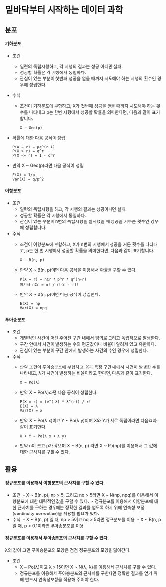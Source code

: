# 밑바닥부터 시작하는 데이터 과학

## 분포

#### 기하분포
- 조건
  - 일련의 독립시행하고, 각 시행의 결과는 성공 아니면 실패.
  - 성공할 확률은 각 시행에서 동일하다.
  - 관심이 있는 부분이 첫번째 성공을 얻을 때까지 시도해야 하는 시행의 횟수인 경우에 성립한다.
- 수식
  - 조건이 기하분포에 부합하고, X가 첫번째 성공을 얻을 때까지 시도해야 하는 횟수를 나타내고
  p는 한번 시행에서 성공할 확률을 의미한다면, 다음과 같이 표기합니다.
    ```
    X ~ Geo(p)
    ```
  

- 확률에 대한 다음 공식이 성립
  ```
  P(X = r) = pq^(r-1)
  P(X > r) = q^r
  P(X <= r) = 1 - q^r
  ```

- 만약 X ~ Geo(p)라면 다음 공식이 성립
  ```
  E(X) = 1/p
  Var(X) = q/p^2
  ```

#### 이항분포
- 조건
  - 일련의 독립시행을 하고, 각 시행의 결과는 성공아니면 실패.
  - 성공할 확률은 각 시행에서 동일하다.
  - 관심이 있는 부분이 n번의 독립시행을 실시했을 때 성공을 거두는 횟수인 경우에 성립합니다.
- 수식
  - 조건이 이항분포에 부합하고, X가 n번의 시행에서 성공을 거둔 횟수를 나타내고, p는 한 번 시행에서 성공할 확률을 의미한다면, 다음과 같이 표기합니다.
    ```
    X ~ B(n, p)
    ```

  - 만약 X ~ B(n, p)이면 다음 공식을 이용해서 확률을 구할 수 있다.
    ```
    P(X = r) = nCr * p^r * q^(n-r)
    여기서 nCr = n! / r!(n - r)!
    ```

  - 만약 X ~ B(n, p)이면 다음 공식이 성립한다.
    ```
    E(X) = np
    Var(X) = npq
    ```

#### 푸아송분포
- 조건
  - 개별적인 사건이 어떤 주어진 구간 내에서 임의로 그리고 독립적으로 발생한다.
  - 구간 안에서 사건이 발생하는 수의 평균값이나 비율이 알려져 있고 유한하다.
  - 관심이 있는 부분이 구간 안에서 발생하는 사건의 수인 경우에 성립한다.
- 수식
  - 만약 조건이 푸아송분포에 부합하고, X가 특정 구간 내에서 사건이 발생한 수를 나타내고, λ가 사건이 발생하는 비율이라고 한다면, 다음과 같이 표기한다.
    ```
    X ~ Po(λ)
    ```

  - 만약 X ~ Po(λ)라면 다음 공식이 성립한다.
    ```
    P(X = r) = (e^(-λ) * λ^(r)) / r!
    E(X) = λ
    Var(X) = λ
    ```

  - 만약 X ~ Po(λ x)이고 Y ~ Po(λ y)이며 X와 Y가 서로 독립이라면 다음ㅁ과 같이 표기한다.
    ```
    X + Y ~ Po(λ x + λ y)
    ```

  - 만약 n이 크고 p가 작으며 X ~ B(n, p) 라면 X ~ Po(np)를 이용해서 그 값에 대한 근사치를 구할 수 있다.


## 활용
#### 정규분포를 이용해서 이항분포의 근사치를 구할 수 있다.
- 조건
  - X ~ B(n, p), np > 5, 그리고 nq > 5라면 X ~ N(np, npq)를 이용해서 이항분포에 대한 대략적인 값을 구할 수 있다.
  - 정규분포를 이용해서 이항분포에 대한 근사치를 구하는 경우에는 정확한 결과를 얻도록 하기 위해 연속성 보정(continuity correction)을 적용할 필요가 있다.
- 수식
  - X ~ B(n, p) 일 때, np > 5이고 nq > 5라면 정규분포를 이용
  - X ~ B(n, p 일 때, p < 0.1이라면 푸아송분포를 이용
  
#### 정규분포를 이용해서 푸아송분포의 근사치를 구할 수 있다.
λ의 값이 크면 푸아송분포의 모양은 점점 정규분포의 모양을 닮아간다.
- 조건 
  - X ~ Po(λ)이고 λ > 15이면 X ~ N(λ, λ)를 이용해서 근사치를 구할 수 있다.
  - 정규분포를 이용해서 푸아송분포의 근사치를 구한다면 정확한 결과를 얻기 위해 반드시 연속성보정을 적용해 주어야 한다.


